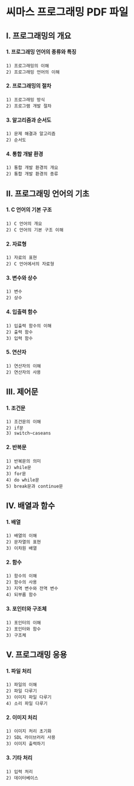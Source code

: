 # 씨마스 프로그래밍 PDF 파일

## I. 프로그래밍의 개요
  #### 1. 프로그래밍 언어의 종류와 특징  
    1) 프로그래밍의 이해  
    2) 프로그래밍 언어의 이해  
  #### 2. 프로그래밍의 절차  
    1) 프로그래밍 방식  
    2) 프로그램 개발 절차  
  #### 3. 알고리즘과 순서도  
    1) 문제 해결과 알고리즘  
    2) 순서도  
  #### 4. 통합 개발 환경  
    1) 통합 개발 환경의 개요  
    2) 통합 개발 환경의 종류  
    
## II. 프로그래밍 언어의 기초
  #### 1. C 언어의 기본 구조    
    1) C 언어의 개요  
    2) C 언어의 기본 구조 이해  
  #### 2. 자료형  
    1) 자료의 표현    
    2) C 언어에서의 자료형  
  #### 3. 변수와 상수  
    1) 변수  
    2) 상수  
  #### 4. 입출력 함수  
    1) 입출력 함수의 이해  
    2) 출력 함수  
    3) 입력 함수  
  #### 5. 연산자  
    1) 연산자의 이해  
    2) 연산자의 사용  
  
## III. 제어문
  #### 1. 조건문
    1) 조건문의 이해  
    2) if문
    3) switch~caseans
  #### 2. 반복문  
    1) 반복문의 의미
    2) while문
    3) for문
    4) do while문
    5) break문과 continue문
  
## IV. 배열과 함수
  #### 1. 배열  
    1) 배열의 이해
    2) 문자열의 표현
    3) 이차원 배열
  #### 2. 함수
    1) 함수의 이해
    2) 함수의 사용
    3) 지역 변수와 전역 변수
    4) 되부름 함수
  #### 3. 포인터와 구조체
    1) 포인터의 이해
    2) 포인터와 함수
    3) 구조체

## V. 프로그래밍 응용
  #### 1. 파일 처리
    1) 파일의 이해
    2) 파일 다루기
    3) 이미지 파일 다루기
    4) 소리 파일 다루기
  #### 2. 이미지 처리
    1) 이미지 처리 초기화
    2) SDL 라이브러리 사용
    3) 이미지 출력하기
  #### 3. 기타 처리
    1) 입력 처리
    2) 데이터베이스
  
